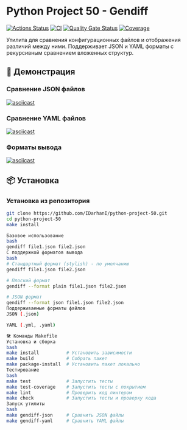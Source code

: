 # Python Project 50 - Gendiff

[![Actions Status](https://github.com/IDarhanI/python-project-50/actions/workflows/hexlet-check.yml/badge.svg)](https://github.com/IDarhanI/python-project-50/actions)
[![CI](https://github.com/IDarhanI/python-project-50/actions/workflows/pyci.yml/badge.svg)](https://github.com/IDarhanI/python-project-50/actions/workflows/pyci.yml)
[![Quality Gate Status](https://sonarcloud.io/api/project_badges/measure?project=IDarhanI_python-project-50&metric=alert_status)](https://sonarcloud.io/summary/new_code?id=IDarhanI_python-project-50)
[![Coverage](https://sonarcloud.io/api/project_badges/measure?project=IDarhanI_python-project-50&metric=coverage)](https://sonarcloud.io/summary/new_code?id=IDarhanI_python-project-50)

Утилита для сравнения конфигурационных файлов и отображения различий между ними. Поддерживает JSON и YAML форматы с рекурсивным сравнением вложенных структур.

## 🎥 Демонстрация

### Сравнение JSON файлов
[![asciicast](https://asciinema.org/a/8MR7Wltk6XAQ05kBecxSxBKN4.svg)](https://asciinema.org/a/8MR7Wltk6XAQ05kBecxSxBKN4)

### Сравнение YAML файлов  
[![asciicast](https://asciinema.org/a/sqyC7z6Tzjn3ckX1NR3PmOrRz.svg)](https://asciinema.org/a/sqyC7z6Tzjn3ckX1NR3PmOrRz)

### Форматы вывода
[![asciicast](https://asciinema.org/a/TKc7yZcKR895c2oicRVU4an0Z.svg)](https://asciinema.org/a/TKc7yZcKR895c2oicRVU4an0Z)

## 📦 Установка

### Установка из репозитория
```bash
git clone https://github.com/IDarhanI/python-project-50.git
cd python-project-50
make install

Базовое использование
bash
gendiff file1.json file2.json
С поддержкой форматов вывода
bash
# Стандартный формат (stylish) - по умолчанию
gendiff file1.json file2.json

# Плоский формат
gendiff --format plain file1.json file2.json

# JSON формат
gendiff --format json file1.json file2.json
Поддерживаемые форматы файлов
JSON (.json)

YAML (.yml, .yaml)

🛠 Команды Makefile
Установка и сборка
bash
make install          # Установить зависимости
make build            # Собрать пакет
make package-install  # Установить пакет локально
Тестирование
bash
make test             # Запустить тесты
make test-coverage    # Запустить тесты с покрытием
make lint             # Проверить код линтером
make check            # Запустить тесты и проверку кода
Запуск утилиты
bash
make gendiff-json     # Сравнить JSON файлы
make gendiff-yaml     # Сравнить YAML файлы


